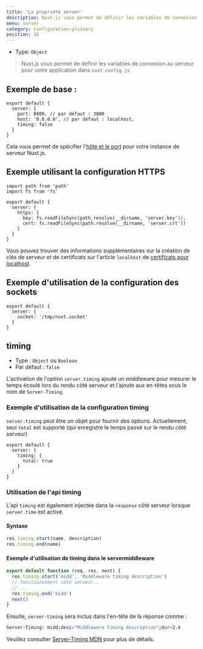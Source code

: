 ```yaml
---
title: 'La propriété server'
description: Nuxt.js vous permet de définir les variables de connexion au serveur pour votre application dans `nuxt.config.js`.
menu: server
category: configuration-glossary
position: 26
---
```


- Type: `Object`

> Nuxt.js vous permet de définir les variables de connexion au serveur pour votre application dans `nuxt.config.js`.

## Exemple de base :

```js{}[nuxt.config.js]
export default {
  server: {
    port: 8000, // par défaut : 3000
    host: '0.0.0.0', // par défaut : localhost,
    timing: false
  }
}
```

Cela vous permet de spécifier l'[hôte et le port](/docs/2.x//features/configuration#edit-host-and-port) pour votre instance de serveur Nuxt.js.

## Exemple utilisant la configuration HTTPS

```js{}[nuxt.config.js]
import path from 'path'
import fs from 'fs'

export default {
  server: {
    https: {
      key: fs.readFileSync(path.resolve(__dirname, 'server.key')),
      cert: fs.readFileSync(path.resolve(__dirname, 'server.crt'))
    }
  }
}
```

Vous pouvez trouver des informations supplémentaires sur la création de clés de serveur et de certificats sur l'article `localhost` de [certificats pour localhost](https://letsencrypt.org/docs/certificates-for-localhost/).

## Exemple d'utilisation de la configuration des sockets

```js{}[nuxt.config.js]
export default {
  server: {
    socket: '/tmp/nuxt.socket'
  }
}
```

## timing

- Type : `Object` ou `Boolean`
- Par défaut : `false`

L'activation de l'option `server.timing` ajoute un middleware pour mesurer le temps écoulé lors du rendu côté serveur et l'ajoute aux en-têtes sous le nom de `Server-Timing`.

### Exemple d'utilisation de la configuration timing

`server.timing` peut être un objet pour fournir des options. Actuellement, seul `total` est supporté (qui enregistre le temps passé sur le rendu côté serveur)

```js{}[nuxt.config.js]
export default {
  server: {
    timing: {
      total: true
    }
  }
}
```

### Utilisation de l'api timing

L'api `timing` est également injectée dans la `response` côté serveur lorsque `server.time` est activé.

#### Syntaxe

```js
res.timing.start(name, description)
res.timing.end(name)
```

#### Exemple d'utilisation de timing dans le servermiddleware

```js
export default function (req, res, next) {
  res.timing.start('midd', 'Middleware timing description')
  // fonctionnement côté serveur..
  // ...
  res.timing.end('midd')
  next()
}
```

Ensuite, `server-timing` sera inclus dans l'en-tête de la réponse comme :

```bash
Server-Timing: midd;desc="Middleware timing description";dur=2.4
```

Veuillez consulter [Server-Timing MDN](https://developer.mozilla.org/en-US/docs/Web/HTTP/Headers/Server-Timing) pour plus de détails.

